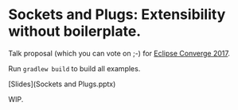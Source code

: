 # Sockets and Plugs: Extensibility without boilerplate.

Talk proposal (which you can vote on ;-) for [Eclipse Converge 2017](https://www.eclipseconverge.org/na2017/session/sockets-and-plugs-osgi-extensibility-without-boilerplate).

Run `gradlew build` to build all examples.

[Slides](Sockets and Plugs.pptx)

WIP.
